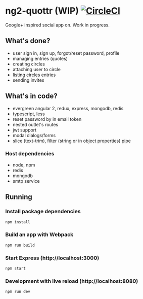 # ng2-quottr (WIP) [![CircleCI](https://circleci.com/gh/rtbm/ng2-app.svg?style=svg)](https://circleci.com/gh/rtbm/ng2-app)

Google+ inspired social app on. Work in progress.

## What's done?
* user sign in, sign up, forgot/reset password, profile
* managing entries (quotes)
* creating circles
* attaching user to circle
* listing circles entries
* sending invites

## What's in code?
* evergreen angular 2, redux, express, mongodb, redis
* typescript, less
* reset password by in email token
* nested outlet's routes
* jwt support
* modal dialogs/forms
* slice (text-trim), filter (string or in object properties) pipe

### Host dependencies
* node, npm
* redis
* mongodb
* smtp service

## Running

### Install package dependencies
```
npm install
```

### Build an app with Webpack
```
npm run build
```

### Start Express (http://localhost:3000)

```
npm start
```

### Development with live reload (http://localhost:8080)
 
```
npm run dev
```
